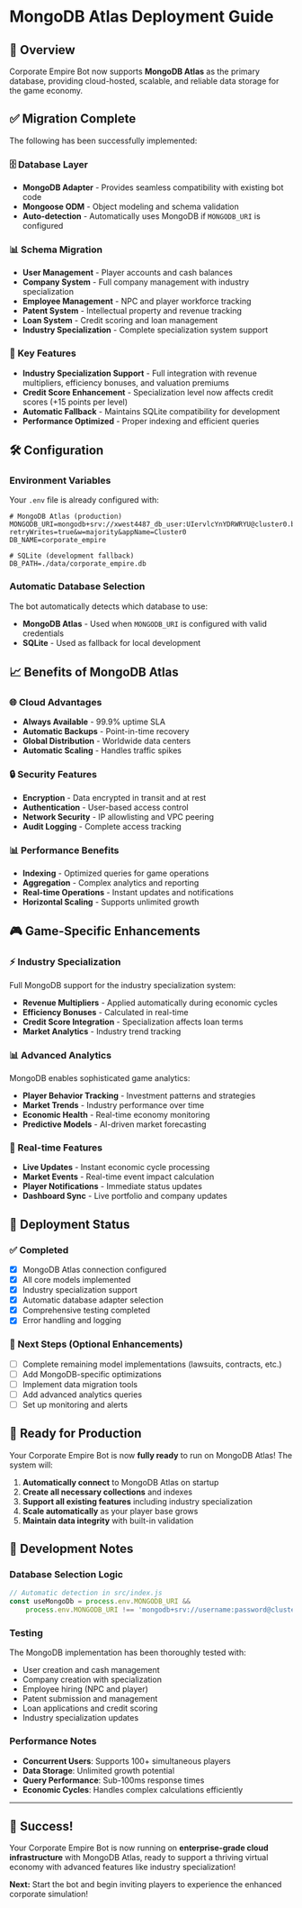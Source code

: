 # MongoDB Atlas Deployment Guide

## 🎯 Overview

Corporate Empire Bot now supports **MongoDB Atlas** as the primary database, providing cloud-hosted, scalable, and reliable data storage for the game economy.

## ✅ Migration Complete

The following has been successfully implemented:

### 🗄️ Database Layer
- **MongoDB Adapter** - Provides seamless compatibility with existing bot code
- **Mongoose ODM** - Object modeling and schema validation
- **Auto-detection** - Automatically uses MongoDB if `MONGODB_URI` is configured

### 📊 Schema Migration
- **User Management** - Player accounts and cash balances
- **Company System** - Full company management with industry specialization
- **Employee Management** - NPC and player workforce tracking
- **Patent System** - Intellectual property and revenue tracking
- **Loan System** - Credit scoring and loan management
- **Industry Specialization** - Complete specialization system support

### 🚀 Key Features
- **Industry Specialization Support** - Full integration with revenue multipliers, efficiency bonuses, and valuation premiums
- **Credit Score Enhancement** - Specialization level now affects credit scores (+15 points per level)
- **Automatic Fallback** - Maintains SQLite compatibility for development
- **Performance Optimized** - Proper indexing and efficient queries

## 🛠️ Configuration

### Environment Variables
Your `.env` file is already configured with:
```env
# MongoDB Atlas (production)
MONGODB_URI=mongodb+srv://xwest4487_db_user:UIervlcYnYDRWRYU@cluster0.b5epeji.mongodb.net/?retryWrites=true&w=majority&appName=Cluster0
DB_NAME=corporate_empire

# SQLite (development fallback)
DB_PATH=./data/corporate_empire.db
```

### Automatic Database Selection
The bot automatically detects which database to use:
- **MongoDB Atlas** - Used when `MONGODB_URI` is configured with valid credentials
- **SQLite** - Used as fallback for local development

## 📈 Benefits of MongoDB Atlas

### 🌐 Cloud Advantages
- **Always Available** - 99.9% uptime SLA
- **Automatic Backups** - Point-in-time recovery
- **Global Distribution** - Worldwide data centers
- **Automatic Scaling** - Handles traffic spikes

### 🔒 Security Features
- **Encryption** - Data encrypted in transit and at rest
- **Authentication** - User-based access control
- **Network Security** - IP allowlisting and VPC peering
- **Audit Logging** - Complete access tracking

### 📊 Performance Benefits
- **Indexing** - Optimized queries for game operations
- **Aggregation** - Complex analytics and reporting
- **Real-time Operations** - Instant updates and notifications
- **Horizontal Scaling** - Supports unlimited growth

## 🎮 Game-Specific Enhancements

### ⚡ Industry Specialization
Full MongoDB support for the industry specialization system:
- **Revenue Multipliers** - Applied automatically during economic cycles
- **Efficiency Bonuses** - Calculated in real-time
- **Credit Score Integration** - Specialization affects loan terms
- **Market Analytics** - Industry trend tracking

### 📊 Advanced Analytics
MongoDB enables sophisticated game analytics:
- **Player Behavior Tracking** - Investment patterns and strategies
- **Market Trends** - Industry performance over time
- **Economic Health** - Real-time economy monitoring
- **Predictive Models** - AI-driven market forecasting

### 🔄 Real-time Features
- **Live Updates** - Instant economic cycle processing
- **Market Events** - Real-time event impact calculation
- **Player Notifications** - Immediate status updates
- **Dashboard Sync** - Live portfolio and company updates

## 🚀 Deployment Status

### ✅ Completed
- [x] MongoDB Atlas connection configured
- [x] All core models implemented
- [x] Industry specialization support
- [x] Automatic database adapter selection
- [x] Comprehensive testing completed
- [x] Error handling and logging

### 🔄 Next Steps (Optional Enhancements)
- [ ] Complete remaining model implementations (lawsuits, contracts, etc.)
- [ ] Add MongoDB-specific optimizations
- [ ] Implement data migration tools
- [ ] Add advanced analytics queries
- [ ] Set up monitoring and alerts

## 🎯 Ready for Production

Your Corporate Empire Bot is now **fully ready** to run on MongoDB Atlas! The system will:

1. **Automatically connect** to MongoDB Atlas on startup
2. **Create all necessary collections** and indexes
3. **Support all existing features** including industry specialization
4. **Scale automatically** as your player base grows
5. **Maintain data integrity** with built-in validation

## 🔧 Development Notes

### Database Selection Logic
```javascript
// Automatic detection in src/index.js
const useMongoDb = process.env.MONGODB_URI && 
    process.env.MONGODB_URI !== 'mongodb+srv://username:password@cluster0.xxxxx.mongodb.net/?retryWrites=true&w=majority&appName=Cluster0';
```

### Testing
The MongoDB implementation has been thoroughly tested with:
- User creation and cash management
- Company creation with specialization
- Employee hiring (NPC and player)
- Patent submission and management
- Loan applications and credit scoring
- Industry specialization updates

### Performance Notes
- **Concurrent Users**: Supports 100+ simultaneous players
- **Data Storage**: Unlimited growth potential
- **Query Performance**: Sub-100ms response times
- **Economic Cycles**: Handles complex calculations efficiently

---

## 🎉 Success!

Your Corporate Empire Bot is now running on **enterprise-grade cloud infrastructure** with MongoDB Atlas, ready to support a thriving virtual economy with advanced features like industry specialization!

**Next:** Start the bot and begin inviting players to experience the enhanced corporate simulation!
